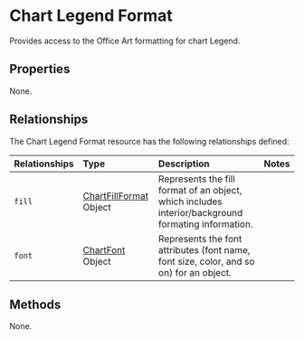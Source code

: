 # Chart Legend Format
Provides access to the Office Art formatting for chart Legend.

## Properties

None.



## Relationships
The Chart Legend Format resource has the following relationships defined:

| Relationships    | Type    |Description|Notes |
|:-----------------|:--------|:----------|:-----|
| `fill`          |[ChartFillFormat](chartFillFormat.md) Object | Represents the fill format of an object, which includes interior/background formating information. 
| `font`          |[ChartFont](chartFont.md) Object | Represents the font attributes (font name, font size, color, and so on) for an object. 


## Methods
None.
